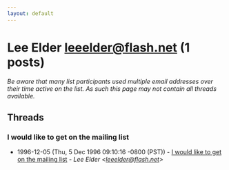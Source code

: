 ```yaml
---
layout: default
---
```


# Lee Elder <leeelder@flash.net> (1 posts)

_Be aware that many list participants used multiple email addresses over their time active on the list. As such this page may not contain all threads available._

## Threads

### I would like to get on the mailing list
+ 1996-12-05 (Thu, 5 Dec 1996 09:10:16 -0800 (PST)) - [I would like to get on the mailing list](/archive/1996/12/cb9ee131972f183ab6d1b5653f180f034ef97ff7432ba8b6d4d50bb1bfd646f5) - _Lee Elder \<leeelder@flash.net\>_

